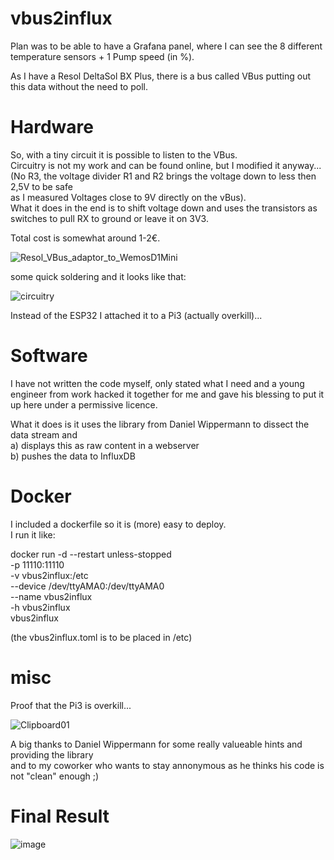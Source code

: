# vbus2influx

Plan was to be able to have a Grafana panel, where I can see the 8 different temperature sensors + 1 Pump speed (in %).<br>

As I have a Resol DeltaSol BX Plus, there is a bus called VBus putting out this data without the need to poll.<br>

# Hardware

So, with a tiny circuit it is possible to listen to the VBus.<br>
Circuitry is not my work and can be found online, but I modified it anyway...<br>
(No R3, the voltage divider R1 and R2 brings the voltage down to less then 2,5V to be safe<br>
as I measured Voltages close to 9V directly on the vBus).<br>
What it does in the end is to shift voltage down and uses the transistors as switches to pull RX to ground or leave it on 3V3.<br>

Total cost is somewhat around 1-2€.

![Resol_VBus_adaptor_to_WemosD1Mini](https://user-images.githubusercontent.com/6953309/181694190-ed17f850-7d52-4fff-897e-6f5f72776b70.png)

some quick soldering and it looks like that:

![circuitry](https://user-images.githubusercontent.com/6953309/181695276-468818aa-a619-4abc-9a7b-62f771904203.jpg)

Instead of the ESP32 I attached it to a Pi3 (actually overkill)...

# Software

I have not written the code myself, only stated what I need and a young engineer from work hacked it together for me and gave his blessing to put it up here under a permissive licence.<br>

What it does is it uses the library from Daniel Wippermann to dissect the data stream and<br>
a) displays this as raw content in a webserver<br>
b) pushes the data to InfluxDB

# Docker

I included a dockerfile so it is (more) easy to deploy.<br>
I run it like:

docker run -d --restart unless-stopped \
 -p 11110:11110 \
 -v vbus2influx:/etc \
 --device /dev/ttyAMA0:/dev/ttyAMA0 \
 --name vbus2influx \
 -h vbus2influx \
 vbus2influx

(the vbus2influx.toml is to be placed in /etc)

# misc

Proof that the Pi3 is overkill...

![Clipboard01](https://user-images.githubusercontent.com/6953309/181697857-e6a26a3e-ba0e-4dd4-9741-4b94376aa0f4.png)

A big thanks to Daniel Wippermann for some really valueable hints and providing the library<br>
and to my coworker who wants to stay annonymous as he thinks his code is not "clean" enough ;)<br>

# Final Result

![image](https://user-images.githubusercontent.com/6953309/182209261-9085c7d8-ca47-4b35-ab78-62c18acd50f5.png)
